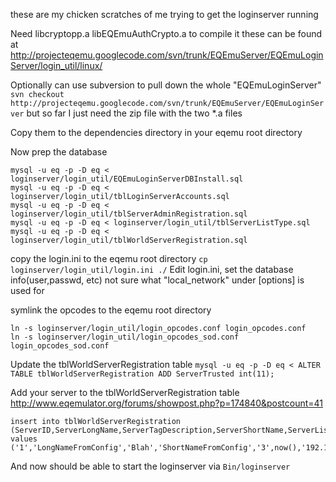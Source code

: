 these are my chicken scratches of me trying to get the loginserver running

Need libcryptopp.a  libEQEmuAuthCrypto.a to compile it
these can be found at
http://projecteqemu.googlecode.com/svn/trunk/EQEmuServer/EQEmuLoginServer/login_util/linux/

Optionally can use subversion to pull down the whole "EQEmuLoginServer"
`svn checkout http://projecteqemu.googlecode.com/svn/trunk/EQEmuServer/EQEmuLoginServer`
but so far I just need the zip file with the two *.a files

Copy them to the dependencies directory in your eqemu root directory

Now prep the database
~~~
mysql -u eq -p -D eq < loginserver/login_util/EQEmuLoginServerDBInstall.sql
mysql -u eq -p -D eq < loginserver/login_util/tblLoginServerAccounts.sql
mysql -u eq -p -D eq < loginserver/login_util/tblServerAdminRegistration.sql
mysql -u eq -p -D eq < loginserver/login_util/tblServerListType.sql
mysql -u eq -p -D eq < loginserver/login_util/tblWorldServerRegistration.sql
~~~

copy the login.ini to the eqemu root directory
`cp loginserver/login_util/login.ini ./`
Edit login.ini, set the database info(user,passwd, etc)
not sure what "local_network" under [options] is used for

symlink the opcodes to the eqemu root directory
~~~
ln -s loginserver/login_util/login_opcodes.conf login_opcodes.conf
ln -s loginserver/login_util/login_opcodes_sod.conf login_opcodes_sod.conf
~~~

Update the tblWorldServerRegistration table
`mysql -u eq -p -D eq < ALTER TABLE tblWorldServerRegistration ADD ServerTrusted int(11);`

Add your server to the tblWorldServerRegistration table
http://www.eqemulator.org/forums/showpost.php?p=174840&postcount=41
~~~
insert into tblWorldServerRegistration
(ServerID,ServerLongName,ServerTagDescription,ServerShortName,ServerListTypeID,ServerLastLoginDate,ServerLastIPAddr,ServerAdminID,Note)
values
('1','LongNameFromConfig','Blah','ShortNameFromConfig','3',now(),'192.168.1.105','1','');
~~~

And now should be able to start the loginserver via `Bin/loginserver`

